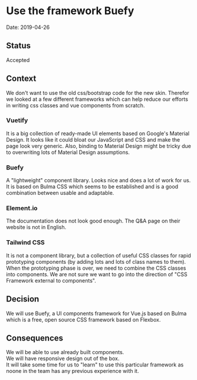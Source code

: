 # Use the framework Buefy

Date: 2019-04-26

## Status

Accepted

## Context

We don't want to use the old css/bootstrap code for the new skin. Therefor we looked at a few different frameworks which can help reduce our efforts in writing css classes and vue components from scratch.

### Vuetify

It is a big collection of ready-made UI elements based on Google's Material Design. It looks like it could bloat our JavaScript and CSS and make the page look very generic. Also, binding to Material Design might be tricky due to overwriting lots of Material Design assumptions.

### Buefy

A "lightweight" component library. Looks nice and does a lot of work for us. It is based on Bulma CSS which seems to be established and is a good combination between usable and adaptable.

### Element.io

The documentation does not look good enough. The Q&A page on their website is not in English.

### Tailwind CSS

It is not a component library, but a collection of useful CSS classes for rapid prototyping components (by adding lots and lots of class names to them). When the prototyping phase is over, we need to combine the CSS classes into components. We are not sure we want to go into the direction of "CSS Framework external to components".

## Decision

We will use Buefy, a UI components framework for Vue.js based on Bulma which is a free, open source CSS framework based on Flexbox.

## Consequences

We will be able to use already built components.  
We will have responsive design out of the box.  
It will take some time for us to "learn" to use this particular framework as noone in the team has any previous experience with it.